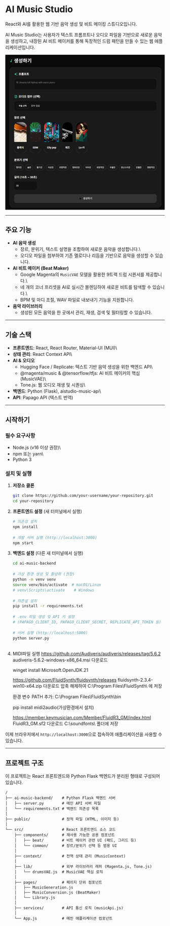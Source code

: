 # AI Music Studio

React와 AI를 활용한 웹 기반 음악 생성 및 비트 메이킹 스튜디오입니다.

AI Music Studio는 사용자가 텍스트 프롬프트나 오디오 파일을 기반으로
새로운 음악을 생성하고, 내장된 AI 비트 메이커를 통해 독창적인 드럼
패턴을 만들 수 있는 웹 애플리케이션입니다.

![Project Screenshot](images/screenshot.png)

------------------------------------------------------------------------

## 주요 기능

-   **AI 음악 생성**
    -   장르, 분위기, 텍스트 설명을 조합하여 새로운 음악을 생성합니다.\
    -   오디오 파일을 첨부하여 기존 멜로디나 리듬을 기반으로 음악을
        생성할 수 있습니다.
-   **AI 비트 메이커 (Beat Maker)**
    -   Google Magenta의 `MusicVAE` 모델을 활용한 9트랙 드럼 시퀀서를
        제공합니다.\
    -   네 개의 코너 프리셋을 AI로 실시간 블렌딩하여 새로운 비트를
        탐색할 수 있습니다.\
    -   BPM 및 마디 조절, WAV 파일로 내보내기 기능을 지원합니다.
-   **음악 라이브러리**
    -   생성된 모든 음악을 한 곳에서 관리, 재생, 검색 및 필터링할 수
        있습니다.

------------------------------------------------------------------------

## 기술 스택

-   **프론트엔드**: React, React Router, Material-UI (MUI)\
-   **상태 관리**: React Context API\
-   **AI & 오디오**
    -   Hugging Face / Replicate: 텍스트 기반 음악 생성을 위한 백엔드
        API\
    -   @magenta/music & @tensorflow/tfjs: AI 비트 메이커의 핵심
        (MusicVAE)\
    -   Tone.js: 웹 오디오 재생 및 시퀀싱\
-   **백엔드**: Python (Flask), aistudio-music-api\
-   **API**: Papago API (텍스트 번역)

------------------------------------------------------------------------

## 시작하기

### 필수 요구사항

-   Node.js (v16 이상 권장)\
-   npm 또는 yarn\
-   Python 3

### 설치 및 실행

1.  **저장소 클론**

    ``` bash
    git clone https://github.com/your-username/your-repository.git
    cd your-repository
    ```

2.  **프론트엔드 설정** (새 터미널에서 실행)

    ``` bash
    # 의존성 설치
    npm install

    # 개발 서버 실행 (http://localhost:3000)
    npm start
    ```

3.  **백엔드 설정** (다른 새 터미널에서 실행)

    ``` bash
    cd ai-music-backend

    # 가상 환경 생성 및 활성화 (권장)
    python -m venv venv
    source venv/bin/activate  # macOS/Linux
    # venv\Scripts\activate    # Windows

    # 의존성 설치
    pip install -r requirements.txt

    # .env 파일 생성 및 API 키 설정
    # (PAPAGO_CLIENT_ID, PAPAGO_CLIENT_SECRET, REPLICATE_API_TOKEN 등)

    # 서버 실행 (http://localhost:5000)
    python server.py
 
 4. MIDI파일 실행
    https://github.com/Audiveris/audiveris/releases/tag/5.6.2
    audiveris-5.6.2-windows-x86_64.msi 다운로드

    winget install Microsoft.OpenJDK.21

    https://github.com/FluidSynth/fluidsynth/releases
    fluidsynth-2.3.4-win10-x64.zip 다운로드
    압축 해제하여 C:\Program Files\FluidSynth\ 에 저장   
    
    환경 변수 PATH 추가:
     C:\Program Files\FluidSynth\bin

     pip install midi2audio(가상환경에서 설치)

     https://member.keymusician.com/Member/FluidR3_GM/index.html
    FluidR3_GM.sf2 다운로드
    C:\soundfonts\ 폴더에 저장

이제 브라우저에서 `http://localhost:3000`으로 접속하여 애플리케이션을
사용할 수 있습니다.

------------------------------------------------------------------------

## 프로젝트 구조

이 프로젝트는 React 프론트엔드와 Python Flask 백엔드가 분리된 형태로 구성되어 있습니다.

    /
    ├── ai-music-backend/    # Python Flask 백엔드 서버
    │   ├── server.py        # 메인 API 서버 파일
    │   └── requirements.txt # 백엔드 의존성 목록
    │
    ├── public/              # 정적 파일 (HTML, 이미지 등)
    │
    └── src/                 # React 프론트엔드 소스 코드
        ├── components/      # 재사용 가능한 공용 컴포넌트
        │   ├── beat/        # 비트 메이커 관련 UI (패드, 그리드 등)
        │   └── common/      # 장르/분위기 선택 등 범용 UI
        │
        ├── context/         # 전역 상태 관리 (MusicContext)
        │
        ├── lib/             # 외부 라이브러리 래퍼 (Magenta.js, Tone.js)
        │   └── drumsVAE.js  # MusicVAE 핵심 로직
        │
        ├── pages/           # 페이지 단위 컴포넌트
        │   ├── MusicGeneration.js
        │   ├── MusicConversion.js (BeatMaker)
        │   └── Library.js
        │
        ├── services/        # API 통신 로직 (musicApi.js)
        │
        └── App.js           # 메인 애플리케이션 컴포넌트
